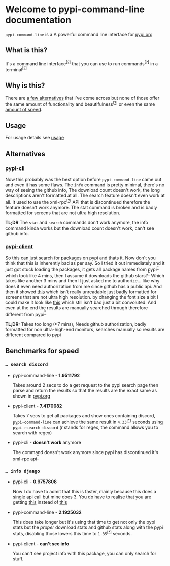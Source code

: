 # Welcome to pypi-command-line documentation

`pypi-command-line` is a A powerful command line interface for [pypi.org](https://pypi.org "The Python Package Index (PyPI) is a repository of software for the Python programming language.")

## What is this?

It's a command line interface<sup>[<a title="A command-line interface (CLI) processes commands to a computer program in the form of lines of text." href="https://en.wikipedia.org/wiki/Command-line_interface">?</a>]</sup> that you can use to run commands<sup>[<a title="In computing, a command is a directive to a computer program to perform a specific task." href="https://en.wikipedia.org/wiki/Command_(computing)">?</a>]</sup> in a terminal<sup>[<a title="The terminal is an interface that allows you to access the command line." href="https://en.wikipedia.org/wiki/Computer_terminal">?</a>]</sup>

## Why is this?

There are [a few alternatives](#alternatives "List containing 2 alternatives") that I've come across but none of those offer the same amount of functionality and beautifulness<sup>[<a title="The qualities in something that give pleasure to the senses" href="https://www.merriam-webster.com/thesaurus/beautifulness">?</a>]</sup> or even the same [amount of speed](#benchmarks-for-speed "Benchmarks for Speed").

## Usage

For usage details see [usage](https://wasi-master.github.io/pypi-command-line/usage "Page containing usage instructions")

## Alternatives

### [pypi-cli](https://pypi.org/project/pypi-cli/ "pypi-cli")

Now this probably was the best option before `pypi-command-line` came out and even it has some flaws. The `info` command is pretty minimal, there's no way of seeing the github info, The download count doesn't work, the long descriptions aren't formatted at all. The search feature doesn't even work at all. It used to use the xml-rpc<sup>[<a title="XML-RPC is a remote procedure call (RPC) protocol which uses XML to encode its calls and HTTP as a transport mechanism." href="https://en.wikipedia.org/wiki/XML-RPC">?</a>]</sup> API that is discontinued therefore the feature doesn't work anymore. The stat command is broken and is badly formatted for screens that are not ultra high resolution.

**TL;DR** The `stat` and `search` commands don't work anymore, the info command kinda works but the download count doesn't work, can't see github info.

### [pypi-client](https://pypi.org/project/pypi-client/ "pypi-client")

So this can just search for packages on pypi and thats it. Now don't you think that this is inherently bad as per say. So I tried it out immediately and it just got stuck loading the packages, it gets all package names from pypi<sup><a title=Reference href="https://github.com/abahdanovich/pypi-client#:~:text=fetches%20all%20package%20names%20from%20pypi">‾</a></sup> which took like 4 mins, then I assume it downloads the github stars?<sup><a title=Reference href="https://github.com/abahdanovich/pypi-client#:~:text=downloads%20github%20stars">‾</a></sup> Which takes like another 3 mins and then It just asked me to authorize… like why does it even need authorization from me since github has a public api. And then it showed [this](https://i.imgur.com/D0VJhmZ.png "Demo of the program that has been badly formatted") which isn't really unreadable just badly formatted for screens that are not ultra high resolution. by changing the font size a bit I could make it look like [this](https://i.imgur.com/usU2AnJ.jpeg "Demo of the program after lowering the font size") which still isn't bad just a bit convoluted. And even at the end the results are manually searched through therefore different from pypi<sup><a title=Example href="https://i.imgur.com/2AuCKuX.jpg">‾</a></sup>

**TL;DR:**
Takes too long (≈7 mins), Needs github authorization, badly formatted for non ultra-high-end monitors, searches manually so results are different compared to pypi

## Benchmarks for speed

### `… search discord`

- pypi-command-line - **1.9511792**

    Takes around 2 secs to do a get request to the pypi search page then parse and return the results so that the results are the exact same as shown in [pypi.org](https://pypi.org "The Python Package Index (PyPI) is a repository of software for the Python programming language.")

- pypi-client - **7.4170682**

    Takes 7 secs to get all packages and show ones containing discord, `pypi-command-line` can achieve the same result in `4.33`<sup>[<a title="Real Speed is 4.3348642" href="javascript: void(0)">*</a>]</sup> seconds using `pypi rsearch discord` (r stands for regex, the command allows you to search with regex)

- pypi-cli - **doesn't work** anymore

    The command doesn't work anymore since pypi has discontinued it's xml-rpc api<sup><a title=Reference href="https://status.python.org/incidents/grk0k7sz6zkp">‾</a></sup>

### `… info django`

- pypi-cli - **0.9757808**

    Now I do have to admit that this is faster, mainly because this does a single api call but mine does 3. You do have to realise that you are getting [this](https://i.imgur.com/X7OuPIb.png "Less information without color") instead of [this](https://i.imgur.com/s8aQx09.png "More detailed information with colored formatting")

- pypi-command-line - **2.1925032**

    This does take longer but it's using that time to get not only the pypi stats but the *proper* download stats and github stats along with the pypi stats, disabling those lowers this time to `1.35`<sup>[<a title="Real Speed is 1.3591562" href="javascript: void(0)">*</a>]</sup> seconds.

- pypi-client - **can't see info**

    You can't see project info with this package, you can only search for stuff.
